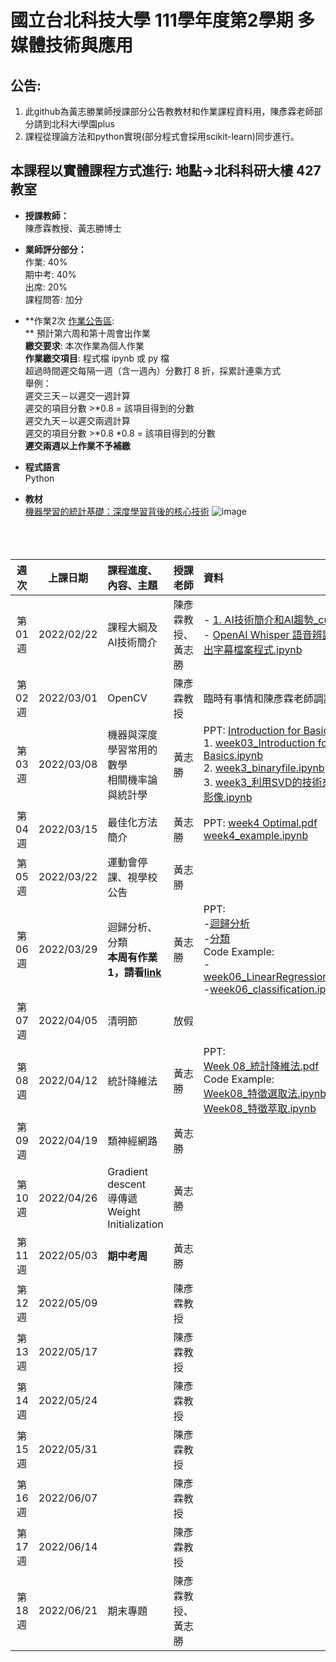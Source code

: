 # 國立台北科技大學 111學年度第2學期 多媒體技術與應用
## 公告:<br>  
1. 此github為黃志勝業師授課部分公告教教材和作業課程資料用，陳彥霖老師部分請到北科大i學園plus<br>  
2. 課程從理論方法和python實現(部分程式會採用scikit-learn)同步進行。<br>

## 本課程以實體課程方式進行: 地點→北科科研大樓 427教室

* **授課教師：** <br>
陳彥霖教授、黃志勝博士 <br>

* **業師評分部分：** <br>
作業: 40% <br>
期中考: 40% <br>
出席: 20% <br>
課程問答: 加分<br>

* **作業2次 [作業公告區](https://github.com/TommyHuang821/NTUT_Course/tree/main/NTUT_111-2_MTA/HomeWork):  <br>
** 預計第六周和第十周會出作業 <br>
**繳交要求**: 本次作業為個人作業<br>
**作業繳交項目**: 程式檔 ipynb 或 py 檔 <br>
超過時間遲交每隔一週（含一週內）分數打 8 折，採累計連乘方式  <br>
舉例：<br>
遲交三天－以遲交一週計算<br>
遲交的項目分數 >*0.8 = 該項目得到的分數<br>
遲交九天－以遲交兩週計算<br>
遲交的項目分數 >*0.8 *0.8 = 該項目得到的分數<br>
**遲交兩週以上作業不予補繳**

* **程式語言** <br>
Python

* **教材** <br>
[機器學習的統計基礎：深度學習背後的核心技術](https://www.flag.com.tw/books/product/F1319)
![image](https://user-images.githubusercontent.com/25295252/154414691-323e68f1-e029-42a4-88ac-c53e4763a328.png)
<br><br><br><br>


 |週次|上課日期|課程進度、內容、主題|授課老師|資料| 地點 |
 |:---:|:---:|:---|:---|:---|:---|
 |第01週|2022/02/22 | 課程大綱及AI技術簡介| 陳彥霖教授、黃志勝 | - [1. AI技術簡介和AI趨勢_cut.pdf](https://reurl.cc/xlg8ke)<br> - [OpenAI Whisper 語音辨識並輸出字幕檔案程式.ipynb](https://reurl.cc/LN0oZ3)|六教427|
 |第02週|2022/03/01 | OpenCV| 陳彥霖教授 | 臨時有事情和陳彥霖老師調課 ||
 |第03週|2022/03/08 | 機器與深度學習常用的數學 <br> 相關機率論與統計學 | 黃志勝  | PPT: [Introduction for Basics.pdf](https://github.com/TommyHuang821/NTUT_Course/blob/main/NTUT_111-2_MTA/ppt/2.%20Introduction%20for%20Basics.pdf)<br> 1. [week03_Introduction for Basics.ipynb](https://github.com/TommyHuang821/NTUT_Course/blob/main/NTUT_111-2_MTA/code/week03_Introduction%20for%20Basics.ipynb)<br> 2. [week3_binaryfile.ipynb](https://github.com/TommyHuang821/NTUT_Course/blob/main/NTUT_111-2_MTA/code/week3_binaryfile.ipynb)<br> 3. [week3_利用SVD的技術來壓縮影像.ipynb](https://github.com/TommyHuang821/NTUT_Course/blob/main/NTUT_111-2_MTA/code/week3_%E5%88%A9%E7%94%A8SVD%E7%9A%84%E6%8A%80%E8%A1%93%E4%BE%86%E5%A3%93%E7%B8%AE%E5%BD%B1%E5%83%8F.ipynb) | 六教427|
 |第04週|2022/03/15 | 最佳化方法簡介  | 黃志勝  | PPT: [week4 Optimal.pdf](https://github.com/TommyHuang821/NTUT_Course/blob/main/NTUT_111-2_MTA/ppt/week4%20Optimal.pdf)<br> [week4_example.ipynb](https://github.com/TommyHuang821/NTUT_Course/blob/main/NTUT_111-2_MTA/code/week4_example.ipynb) | 六教427|
 |第05週|2022/03/22 | 運動會停課、視學校公告	| 黃志勝 |  |六教427|
 |第06週|2022/03/29|  迴歸分析、分類 <br> **本周有作業1，請看[link](https://github.com/TommyHuang821/NTUT_Course/tree/main/NTUT_111-2_MTA/HomeWork)**| 黃志勝 | PPT: <br> -[迴歸分析](https://github.com/TommyHuang821/NTUT_Course/blob/main/NTUT_111-2_MTA/ppt/week6%20Linear%20regression.pdf)<br>-[分類](https://github.com/TommyHuang821/NTUT_Course/blob/main/NTUT_111-2_MTA/ppt/week6%20Classification.pdf)<br> Code Example:<br>-[week06_LinearRegression.ipynb](https://github.com/TommyHuang821/NTUT_Course/blob/main/NTUT_111-2_MTA/code/week06_LinearRegression.ipynb)<br> -[week06_classification.ipynb](https://github.com/TommyHuang821/NTUT_Course/blob/main/NTUT_111-2_MTA/code/week06_classification.ipynb)<br> |六教427|
 |第07週|2022/04/05 | 清明節 | 放假 | |六教427|
 |第08週|2022/04/12| 	統計降維法 | 黃志勝 | PPT:<br> [Week 08_統計降維法.pdf](https://github.com/TommyHuang821/NTUT_Course/blob/main/NTUT_111-2_MTA/ppt/Week%2008_%E7%B5%B1%E8%A8%88%E9%99%8D%E7%B6%AD%E6%B3%95.pdf)<br> Code Example:<br> [Week08_特徵選取法.ipynb](https://github.com/TommyHuang821/NTUT_Course/blob/main/NTUT_111-2_MTA/code/Week08_%E7%89%B9%E5%BE%B5%E9%81%B8%E5%8F%96%E6%B3%95.ipynb)<br> [Week08_特徵萃取.ipynb](https://github.com/TommyHuang821/NTUT_Course/blob/main/NTUT_111-2_MTA/code/Week08_%E7%89%B9%E5%BE%B5%E8%90%83%E5%8F%96.ipynb) |六教427|
 |第09週|2022/04/19 | 類神經網路| 黃志勝 | |六教427|
 |第10週|2022/04/26 | Gradient descent <br> 導傳遞 <br> Weight Initialization <br>| 黃志勝 |  |六教427|
 |第11週|2022/05/03 | **期中考周**| 黃志勝 | |科研1222、1223|
 |第12週|2022/05/09 | | 陳彥霖教授 |  ||
 |第13週|2022/05/17 | | 陳彥霖教授 |  ||
 |第14週|2022/05/24 | | 陳彥霖教授 |  ||
 |第15週|2022/05/31 | | 陳彥霖教授 |  ||
 |第16週|2022/06/07 | | 陳彥霖教授 |  ||
 |第17週|2022/06/14 | | 陳彥霖教授 |  ||
 |第18週|2022/06/21 | 期末專題| 陳彥霖教授、黃志勝 |  |科研1222|





